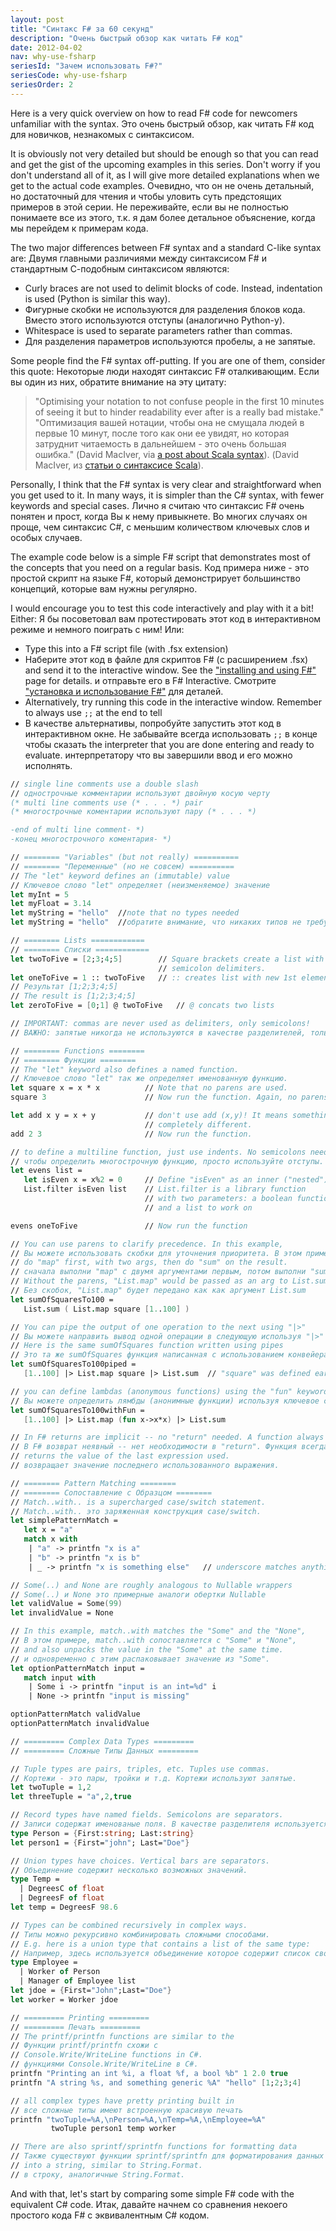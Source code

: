 ```yaml
---
layout: post
title: "Синтакс F# за 60 секунд"
description: "Очень быстрый обзор как читать F# код"
date: 2012-04-02
nav: why-use-fsharp
seriesId: "Зачем использовать F#?"
seriesCode: why-use-fsharp
seriesOrder: 2
---
```


Here is a very quick overview on how to read F# code for newcomers unfamiliar with the syntax.
Это очень быстрый обзор, как читать F# код для новичков, незнакомых с синтаксисом.

It is obviously not very detailed but should be enough so that you can read and get the gist of the upcoming examples in this series. Don't worry if you don't understand all of it, as I will give more detailed explanations when we get to the actual code examples.
Очевидно, что он не очень детальный, но достаточный для чтения и чтобы уловить суть предстоящих примеров в этой серии. Не переживайте, если вы не полностью понимаете все из этого, т.к. я дам более детальное объяснение, когда мы перейдем к примерам кода.

The two major differences between F# syntax and a standard C-like syntax are:
Двумя главными различиями между синтаксисом F# и стандартным С-подобным синтаксисом являются:

* Curly braces are not used to delimit blocks of code. Instead, indentation is used (Python is similar this way).
* Фигурные скобки не используются для разделения блоков кода. Вместо этого используются отступы (аналогично Python-у).
* Whitespace is used to separate parameters rather than commas.
* Для разделения параметров используются пробелы, а не запятые.

Some people find the F# syntax off-putting. If you are one of them, consider this quote:
Некоторые люди находят синтаксис F# оталкивающим. Если вы один из них, обратите внимание на эту цитату:

> "Optimising your notation to not confuse people in the first 10 minutes of seeing it but to hinder readability ever after is a really bad mistake."
> "Оптимизация вашей нотации, чтобы она не смущала людей в первые 10 минут, после того как они ее увидят, но которая затруднит читаемость в дальнейшем - это очень большая ошибка."
> (David MacIver, via [a post about Scala syntax](http://rickyclarkson.blogspot.co.uk/2008/01/in-defence-of-0l-in-scala.html)).
> (David MacIver, из [статьи о синтаксисе Scala](http://rickyclarkson.blogspot.co.uk/2008/01/in-defence-of-0l-in-scala.html)).

Personally, I think that the F# syntax is very clear and straightforward when you get used to it. In many ways, it is simpler than the C# syntax, with fewer keywords and special cases.
Лично я считаю что синтаксис F# очень понятен и прост, когда Вы к нему привыкнете. Во многих случаях он проще, чем синтаксис C#, с меньшим количеством ключевых слов и особых случаев.

The example code below is a simple F# script that demonstrates most of the concepts that you need on a regular basis.
Код примера ниже - это простой скрипт на языке F#, который демонстрирует большинство концепций, которые вам нужны регулярно.

I would encourage you to test this code interactively and play with it a bit! Either:
Я бы посоветовал вам протестировать этот код в интерактивном режиме и немного поиграть с ним! Или:

* Type this into a F# script file (with .fsx extension)
* Наберите этот код в файле для скриптов F# (с расширением .fsx)
and send it to the interactive window. See the ["installing and using F#"](/installing-and-using/) page for details.
и отправьте его в F# Interactive. Смотрите ["установка и использование F#"](/installing-and-using/) для деталей.
* Alternatively, try running this code in the interactive window. Remember to always use `;;` at the end to tell
* В качестве альтернативы, попробуйте запустить этот код в интерактивном окне. Не забывайте всегда использовать `;;` в конце чтобы сказать
the interpreter that you are done entering and ready to evaluate.
интерпретатору что вы завершили ввод и его можно исполнять.


```fsharp
// single line comments use a double slash
// однострочные комментарии используют двойную косую черту
(* multi line comments use (* . . . *) pair
(* многострочные коментарии используют пару (* . . . *)

-end of multi line comment- *)
-конец многострочного коментария- *)

// ======== "Variables" (but not really) ==========
// ======== "Переменные" (но не совсем) ==========
// The "let" keyword defines an (immutable) value
// Ключевое слово "let" определяет (неизменяемое) значение
let myInt = 5
let myFloat = 3.14
let myString = "hello"	//note that no types needed
let myString = "hello"	//обратите внимание, что никаких типов не требуется

// ======== Lists ============
// ======== Списки ============
let twoToFive = [2;3;4;5]        // Square brackets create a list with   // Квадратные скобки создают список с
                                 // semicolon delimiters.                // точками с запятой в качестве разделителя.
let oneToFive = 1 :: twoToFive   // :: creates list with new 1st element // :: создает список с новым первым элементом
// Результат [1;2;3;4;5]
// The result is [1;2;3;4;5]
let zeroToFive = [0;1] @ twoToFive   // @ concats two lists              // @ соединяет два списка 

// IMPORTANT: commas are never used as delimiters, only semicolons!
// ВАЖНО: запятые никогда не используются в качестве разделителей, только точки с запятой!

// ======== Functions ========
// ======== Функции ========
// The "let" keyword also defines a named function.
// Ключевое слово "let" так же определяет именованную функцию.
let square x = x * x          // Note that no parens are used.           // Обратите внимание, что круглые скобки не используются.
square 3                      // Now run the function. Again, no parens. // Сейчас запустим функцию. И снова нет скобок.

let add x y = x + y           // don't use add (x,y)! It means something // не используйте add (x,y)! Это означает
                              // completely different.                   // совершенно другое.
add 2 3                       // Now run the function.                   // И запустим функцию.

// to define a multiline function, just use indents. No semicolons needed.
// чтобы определить многострочную функцию, просто используйте отступы. Точки с запятой не нужны.
let evens list =
   let isEven x = x%2 = 0     // Define "isEven" as an inner ("nested") function // Определяем "isEven" в качестве внутренней ("вложенной") функции
   List.filter isEven list    // List.filter is a library function               // List.filter - это библиотечная функция
                              // with two parameters: a boolean function         // с двумя параметрами: булева функция
                              // and a list to work on                           // и список над которым надо совершить работу

evens oneToFive               // Now run the function                            // И запускаем функцию

// You can use parens to clarify precedence. In this example,
// Вы можете использовать скобки для уточнения приоритета. В этом примере,
// do "map" first, with two args, then do "sum" on the result.
// сначала выполни "map" с двумя аргументами первым, потом выполни "sum" над результатом.
// Without the parens, "List.map" would be passed as an arg to List.sum
// Без скобок, "List.map" будет передано как как аргумент List.sum
let sumOfSquaresTo100 =
   List.sum ( List.map square [1..100] )

// You can pipe the output of one operation to the next using "|>"
// Вы можете направить вывод одной операции в следующую используя "|>"
// Here is the same sumOfSquares function written using pipes
// Это та же sumOfSquares функция написанная с использованием конвейера
let sumOfSquaresTo100piped =
   [1..100] |> List.map square |> List.sum  // "square" was defined earlier      // функция "square" определена ранее

// you can define lambdas (anonymous functions) using the "fun" keyword
// Вы можете определить лямбды (анонимные функции) используя ключевое слово "fun"
let sumOfSquaresTo100withFun =
   [1..100] |> List.map (fun x->x*x) |> List.sum

// In F# returns are implicit -- no "return" needed. A function always
// В F# возврат неявный -- нет необходимости в "return". Функция всегда
// returns the value of the last expression used.
// возвращает значение последнего использованного выражения.

// ======== Pattern Matching ========
// ======== Сопоставление с Образцом ========
// Match..with.. is a supercharged case/switch statement.
// Match..with.. это заряженная конструкция case/switch.
let simplePatternMatch =
   let x = "a"
   match x with
    | "a" -> printfn "x is a"
    | "b" -> printfn "x is b"
    | _ -> printfn "x is something else"   // underscore matches anything        // подчеркивание сопоставляется с чем угодно

// Some(..) and None are roughly analogous to Nullable wrappers
// Some(..) и None это примерные аналоги обертки Nullable
let validValue = Some(99)
let invalidValue = None

// In this example, match..with matches the "Some" and the "None",
// В этом примере, match..with сопоставляется с "Some" и "None",
// and also unpacks the value in the "Some" at the same time.
// и одновременно с этим распаковывает значение из "Some".
let optionPatternMatch input =
   match input with
    | Some i -> printfn "input is an int=%d" i
    | None -> printfn "input is missing"

optionPatternMatch validValue
optionPatternMatch invalidValue

// ========= Complex Data Types =========
// ========= Сложные Типы Данных =========

// Tuple types are pairs, triples, etc. Tuples use commas.
// Кортежи - это пары, тройки и т.д. Кортежи используют запятые.
let twoTuple = 1,2
let threeTuple = "a",2,true

// Record types have named fields. Semicolons are separators.
// Записи содержат именованые поля. В качестве разделителя используется точка с запятой.
type Person = {First:string; Last:string}
let person1 = {First="john"; Last="Doe"}

// Union types have choices. Vertical bars are separators.
// Объединение содержит несколько возможных значений.
type Temp =
  | DegreesC of float
  | DegreesF of float
let temp = DegreesF 98.6

// Types can be combined recursively in complex ways.
// Типы можно рекурсивно комбинировать сложными способами.
// E.g. here is a union type that contains a list of the same type:
// Например, здесь используется объединение которое содержит список своего же типа:
type Employee =
  | Worker of Person
  | Manager of Employee list
let jdoe = {First="John";Last="Doe"}
let worker = Worker jdoe

// ========= Printing =========
// ========= Печать =========
// The printf/printfn functions are similar to the
// Функции printf/printfn схожи с
// Console.Write/WriteLine functions in C#.
// функциями Console.Write/WriteLine в C#.
printfn "Printing an int %i, a float %f, a bool %b" 1 2.0 true
printfn "A string %s, and something generic %A" "hello" [1;2;3;4]

// all complex types have pretty printing built in
// все сложные типы имеют встроенную красивую печать
printfn "twoTuple=%A,\nPerson=%A,\nTemp=%A,\nEmployee=%A"
         twoTuple person1 temp worker

// There are also sprintf/sprintfn functions for formatting data
// Также существуют функции sprintf/sprintfn для форматирования данных
// into a string, similar to String.Format.
// в строку, аналогичные String.Format.


```

And with that, let's start by comparing some simple F# code with the equivalent C# code.
Итак, давайте начнем со сравнения некоего простого кода F# с эквивалентным  C# кодом.
